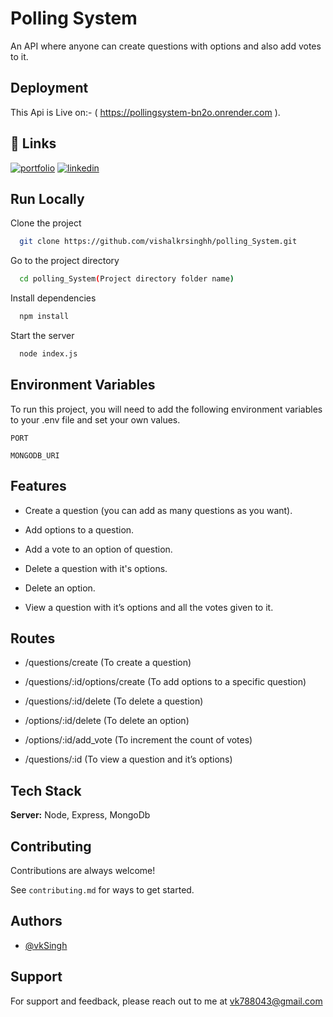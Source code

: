 
# Polling System 

An API where anyone can create questions with options and also add votes to it.


## Deployment


This Api is Live on:- 
( https://pollingsystem-bn2o.onrender.com ).


## 🔗 Links
[![portfolio](https://img.shields.io/badge/my_portfolio-000?style=for-the-badge&logo=ko-fi&logoColor=white)](https://github.com/vishalkrsinghh)
[![linkedin](https://img.shields.io/badge/linkedin-0A66C2?style=for-the-badge&logo=linkedin&logoColor=white)](https://www.linkedin.com/in/vishalsingh1010/)


## Run Locally

Clone the project

```bash
  git clone https://github.com/vishalkrsinghh/polling_System.git
```

Go to the project directory

```bash
  cd polling_System(Project directory folder name)
```

Install dependencies

```bash
  npm install
```

Start the server

```bash
  node index.js
```


## Environment Variables

To run this project, you will need to add the following environment variables to your .env file and set your own values.

`PORT`

`MONGODB_URI`


## Features

- Create a question (you can add as many questions as you want).
- Add options to a question.
- Add a vote to an option of question.

- Delete a question with it's options. 

- Delete an option.

- View a question with it’s options and all the votes given to it.


## Routes

- /questions/create (To create a question)

- /questions/:id/options/create (To add options to a specific question)

- /questions/:id/delete (To delete a question)

- /options/:id/delete (To delete an option)

- /options/:id/add_vote (To increment the count of votes)

- /questions/:id (To view a question and it’s options)


## Tech Stack

**Server:** Node, Express, MongoDb


## Contributing

Contributions are always welcome!

See `contributing.md` for ways to get started.


## Authors

- [@vkSingh](https://github.com/vishalkrsinghh)


## Support

For support and feedback, please reach out to me at vk788043@gmail.com

